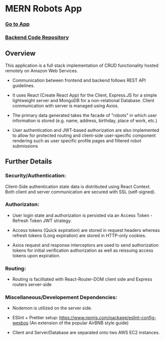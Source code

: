 # MERN Robots App 
### [Go to App](https://3.88.166.109:8000/)
### [Backend Code Repository](https://github.com/qilisec/mern-robots-backend)
## Overview
This application is a full stack implementation of CRUD functionality hosted remotely on Amazon Web Services.

* Communication between frontend and backend follows REST API guidelines.

* It uses React (Create React App) for the Client, Express.JS for a simple lightweight server and MongoDB for a non-relational Database. Client communication with server is managed using Axios.

* The primary data generated takes the facade of "robots" in which user information is stored (e.g. name, address, birthday, place of work, etc.)

* User authentication and JWT-based authorization are also implemented to allow for protected routing and client-side user-specific component rendering such as user specific profile pages and filtered robot submissions



## Further Details

### Security/Authentication:
Client-Side authentication state data is distributed using React Context.
Both client and server communication are secured with SSL (self-signed).
	
### Authorizaton:
* User login state and authorization is persisted via an Access Token - Refresh Token JWT strategy.

* Access tokens (Quick expiration) are stored in request headers whereas refresh tokens (Long expiration) are stored in HTTP-only cookies. 
	
* Axios request and response interceptors are used to send authorization tokens for initial verification authorization as well as reissuing access tokens upon expiration. 

### Routing:
* Routing is facilitated with React-Router-DOM client side and Express routers server-side

### Miscellaneous/Developement Dependencies:
* Nodemon is utilized on the server side.

* ESlint + Prettier setup: https://www.npmjs.com/package/eslint-config-wesbos (An extension of the popular AirBNB style guide)

* Client and Server/Database are separated onto two AWS EC2 instances.
